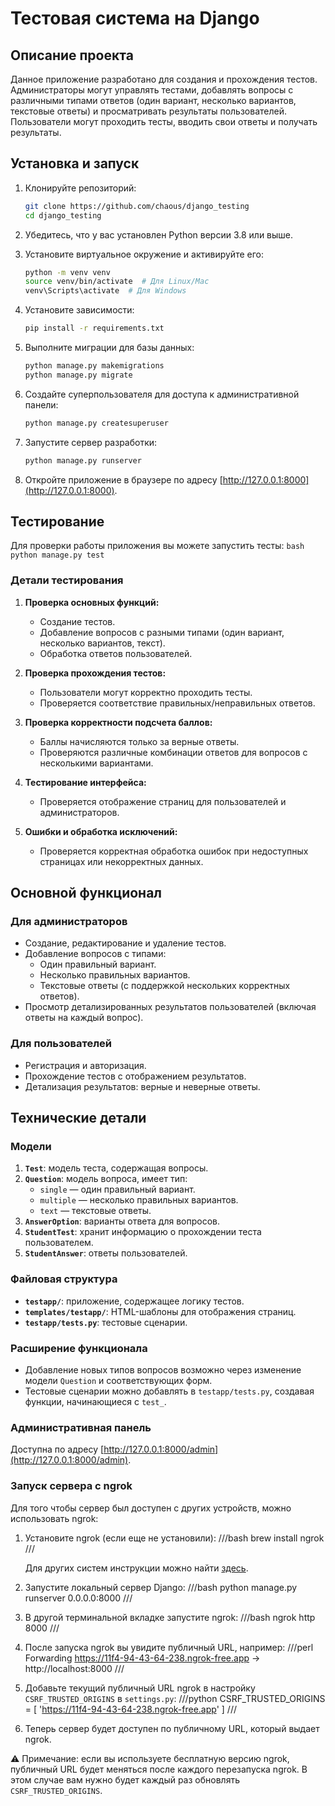 # Тестовая система на Django

## Описание проекта

Данное приложение разработано для создания и прохождения тестов. Администраторы могут управлять тестами, добавлять вопросы с различными типами ответов (один вариант, несколько вариантов, текстовые ответы) и просматривать результаты пользователей. Пользователи могут проходить тесты, вводить свои ответы и получать результаты.

## Установка и запуск

1. Клонируйте репозиторий:
    ```bash
    git clone https://github.com/chaous/django_testing
    cd django_testing
    ```

2. Убедитесь, что у вас установлен Python версии 3.8 или выше.

3. Установите виртуальное окружение и активируйте его:
    ```bash
    python -m venv venv
    source venv/bin/activate  # Для Linux/Mac
    venv\Scripts\activate  # Для Windows
    ```

4. Установите зависимости:
    ```bash
    pip install -r requirements.txt
    ```

5. Выполните миграции для базы данных:
    ```bash
    python manage.py makemigrations
    python manage.py migrate
    ```

6. Создайте суперпользователя для доступа к административной панели:
    ```bash
    python manage.py createsuperuser
    ```

7. Запустите сервер разработки:
    ```bash
    python manage.py runserver
    ```

8. Откройте приложение в браузере по адресу [http://127.0.0.1:8000](http://127.0.0.1:8000).

## Тестирование

Для проверки работы приложения вы можете запустить тесты:
    ```bash
    python manage.py test
    ```

### Детали тестирования
1. **Проверка основных функций:**
   - Создание тестов.
   - Добавление вопросов с разными типами (один вариант, несколько вариантов, текст).
   - Обработка ответов пользователей.

2. **Проверка прохождения тестов:**
   - Пользователи могут корректно проходить тесты.
   - Проверяется соответствие правильных/неправильных ответов.

3. **Проверка корректности подсчета баллов:**
   - Баллы начисляются только за верные ответы.
   - Проверяются различные комбинации ответов для вопросов с несколькими вариантами.

4. **Тестирование интерфейса:**
   - Проверяется отображение страниц для пользователей и администраторов.

5. **Ошибки и обработка исключений:**
   - Проверяется корректная обработка ошибок при недоступных страницах или некорректных данных.

## Основной функционал

### Для администраторов
- Создание, редактирование и удаление тестов.
- Добавление вопросов с типами:
  - Один правильный вариант.
  - Несколько правильных вариантов.
  - Текстовые ответы (с поддержкой нескольких корректных ответов).
- Просмотр детализированных результатов пользователей (включая ответы на каждый вопрос).

### Для пользователей
- Регистрация и авторизация.
- Прохождение тестов с отображением результатов.
- Детализация результатов: верные и неверные ответы.

## Технические детали

### Модели
1. **`Test`**: модель теста, содержащая вопросы.
2. **`Question`**: модель вопроса, имеет тип:
   - `single` — один правильный вариант.
   - `multiple` — несколько правильных вариантов.
   - `text` — текстовые ответы.
3. **`AnswerOption`**: варианты ответа для вопросов.
4. **`StudentTest`**: хранит информацию о прохождении теста пользователем.
5. **`StudentAnswer`**: ответы пользователей.

### Файловая структура
- **`testapp/`**: приложение, содержащее логику тестов.
- **`templates/testapp/`**: HTML-шаблоны для отображения страниц.
- **`testapp/tests.py`**: тестовые сценарии.

### Расширение функционала
- Добавление новых типов вопросов возможно через изменение модели `Question` и соответствующих форм.
- Тестовые сценарии можно добавлять в `testapp/tests.py`, создавая функции, начинающиеся с `test_`.

### Административная панель
Доступна по адресу [http://127.0.0.1:8000/admin](http://127.0.0.1:8000/admin).



### Запуск сервера с ngrok

Для того чтобы сервер был доступен с других устройств, можно использовать ngrok:

1. Установите ngrok (если еще не установили):
///bash
brew install ngrok
///

   Для других систем инструкции можно найти [здесь](https://ngrok.com/download).

2. Запустите локальный сервер Django:
///bash
python manage.py runserver 0.0.0.0:8000
///

3. В другой терминальной вкладке запустите ngrok:
///bash
ngrok http 8000
///

4. После запуска ngrok вы увидите публичный URL, например:
///perl
Forwarding    https://11f4-94-43-64-238.ngrok-free.app -> http://localhost:8000
///

5. Добавьте текущий публичный URL ngrok в настройку `CSRF_TRUSTED_ORIGINS` в `settings.py`:
///python
CSRF_TRUSTED_ORIGINS = [
    'https://11f4-94-43-64-238.ngrok-free.app'
]
///

6. Теперь сервер будет доступен по публичному URL, который выдает ngrok.

⚠️ Примечание: если вы используете бесплатную версию ngrok, публичный URL будет меняться после каждого перезапуска ngrok. В этом случае вам нужно будет каждый раз обновлять `CSRF_TRUSTED_ORIGINS`.
